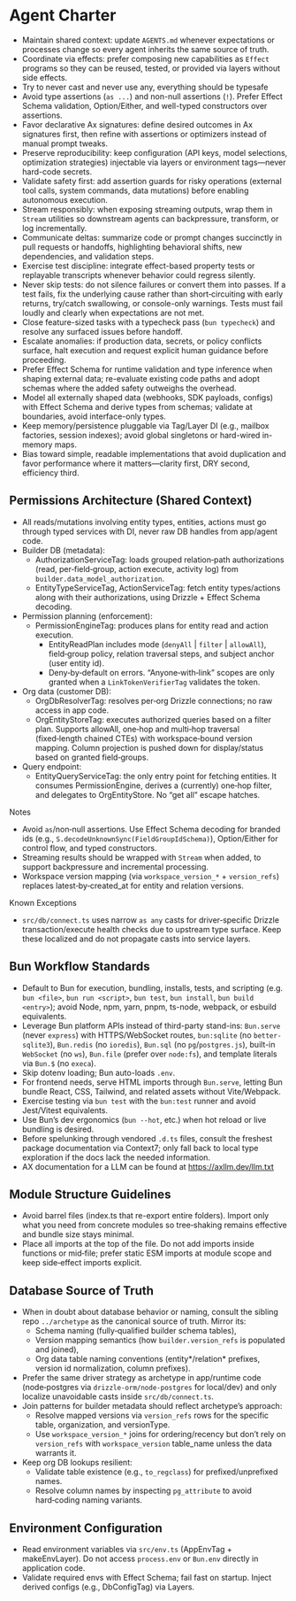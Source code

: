 # Agent Charter

- Maintain shared context: update `AGENTS.md` whenever expectations or processes change so every agent inherits the same source of truth.
- Coordinate via effects: prefer composing new capabilities as `Effect` programs so they can be reused, tested, or provided via layers without side effects.
- Try to never cast and never use any, everything should be typesafe
- Avoid type assertions (`as ...`) and non-null assertions (`!`). Prefer Effect Schema validation, Option/Either, and well-typed constructors over assertions.
- Favor declarative Ax signatures: define desired outcomes in Ax signatures first, then refine with assertions or optimizers instead of manual prompt tweaks.
- Preserve reproducibility: keep configuration (API keys, model selections, optimization strategies) injectable via layers or environment tags—never hard-code secrets.
- Validate safety first: add assertion guards for risky operations (external tool calls, system commands, data mutations) before enabling autonomous execution.
- Stream responsibly: when exposing streaming outputs, wrap them in `Stream` utilities so downstream agents can backpressure, transform, or log incrementally.
- Communicate deltas: summarize code or prompt changes succinctly in pull requests or handoffs, highlighting behavioral shifts, new dependencies, and validation steps.
- Exercise test discipline: integrate effect-based property tests or replayable transcripts whenever behavior could regress silently.
- Never skip tests: do not silence failures or convert them into passes. If a test fails, fix the underlying cause rather than short‑circuiting with early returns, try/catch swallowing, or console-only warnings. Tests must fail loudly and clearly when expectations are not met.
- Close feature-sized tasks with a typecheck pass (`bun typecheck`) and resolve any surfaced issues before handoff.
- Escalate anomalies: if production data, secrets, or policy conflicts surface, halt execution and request explicit human guidance before proceeding.
- Prefer Effect Schema for runtime validation and type inference when shaping external data; re-evaluate existing code paths and adopt schemas where the added safety outweighs the overhead.
- Model all externally shaped data (webhooks, SDK payloads, configs) with Effect Schema and derive types from schemas; validate at boundaries, avoid interface-only types.
- Keep memory/persistence pluggable via Tag/Layer DI (e.g., mailbox factories, session indexes); avoid global singletons or hard-wired in-memory maps.
- Bias toward simple, readable implementations that avoid duplication and favor performance where it matters—clarity first, DRY second, efficiency third.

## Permissions Architecture (Shared Context)

- All reads/mutations involving entity types, entities, actions must go through typed services with DI, never raw DB handles from app/agent code.
- Builder DB (metadata):
  - AuthorizationServiceTag: loads grouped relation‑path authorizations (read, per‑field‑group, action execute, activity log) from `builder.data_model_authorization`.
  - EntityTypeServiceTag, ActionServiceTag: fetch entity types/actions along with their authorizations, using Drizzle + Effect Schema decoding.
- Permission planning (enforcement):
  - PermissionEngineTag: produces plans for entity read and action execution.
    - EntityReadPlan includes mode (`denyAll` | `filter` | `allowAll`), field‑group policy, relation traversal steps, and subject anchor (user entity id).
    - Deny‑by‑default on errors. “Anyone‑with‑link” scopes are only granted when a `LinkTokenVerifierTag` validates the token.
- Org data (customer DB):
  - OrgDbResolverTag: resolves per‑org Drizzle connections; no raw access in app code.
  - OrgEntityStoreTag: executes authorized queries based on a filter plan. Supports allowAll, one‑hop and multi‑hop traversal (fixed‑length chained CTEs) with workspace‑bound version mapping. Column projection is pushed down for display/status based on granted field‑groups.
- Query endpoint:
  - EntityQueryServiceTag: the only entry point for fetching entities. It consumes PermissionEngine, derives a (currently) one‑hop filter, and delegates to OrgEntityStore. No “get all” escape hatches.

Notes

- Avoid `as`/non‑null assertions. Use Effect Schema decoding for branded ids (e.g., `S.decodeUnknownSync(FieldGroupIdSchema)`), Option/Either for control flow, and typed constructors.
- Streaming results should be wrapped with `Stream` when added, to support backpressure and incremental processing.
- Workspace version mapping (via `workspace_version_*` + `version_refs`) replaces latest‑by‑created_at for entity and relation versions.

Known Exceptions

- `src/db/connect.ts` uses narrow `as any` casts for driver‑specific Drizzle transaction/execute health checks due to upstream type surface. Keep these localized and do not propagate casts into service layers.

## Bun Workflow Standards

- Default to Bun for execution, bundling, installs, tests, and scripting (e.g. `bun <file>`, `bun run <script>`, `bun test`, `bun install`, `bun build <entry>`); avoid Node, npm, yarn, pnpm, ts-node, webpack, or esbuild equivalents.
- Leverage Bun platform APIs instead of third-party stand-ins: `Bun.serve` (never `express`) with HTTPS/WebSocket routes, `bun:sqlite` (no `better-sqlite3`), `Bun.redis` (no `ioredis`), `Bun.sql` (no `pg`/`postgres.js`), built-in `WebSocket` (no `ws`), `Bun.file` (prefer over `node:fs`), and template literals via `Bun.$` (no `execa`).
- Skip dotenv loading; Bun auto-loads `.env`.
- For frontend needs, serve HTML imports through `Bun.serve`, letting Bun bundle React, CSS, Tailwind, and related assets without Vite/Webpack.
- Exercise testing via `bun test` with the `bun:test` runner and avoid Jest/Vitest equivalents.
- Use Bun’s dev ergonomics (`bun --hot`, etc.) when hot reload or live bundling is desired.
- Before spelunking through vendored `.d.ts` files, consult the freshest package documentation via Context7; only fall back to local type exploration if the docs lack the needed information.
- AX documentation for a LLM can be found at https://axllm.dev/llm.txt

## Module Structure Guidelines

- Avoid barrel files (index.ts that re-export entire folders). Import only what you need from concrete modules so tree‑shaking remains effective and bundle size stays minimal.
- Place all imports at the top of the file. Do not add imports inside functions or mid‑file; prefer static ESM imports at module scope and keep side‑effect imports explicit.

## Database Source of Truth

- When in doubt about database behavior or naming, consult the sibling repo `../archetype` as the canonical source of truth. Mirror its:
  - Schema naming (fully‑qualified builder schema tables),
  - Version mapping semantics (how `builder.version_refs` is populated and joined),
  - Org data table naming conventions (entity*/relation* prefixes, version id normalization, column prefixes).
- Prefer the same driver strategy as archetype in app/runtime code (node‑postgres via `drizzle-orm/node-postgres` for local/dev) and only localize unavoidable casts inside `src/db/connect.ts`.
- Join patterns for builder metadata should reflect archetype’s approach:
  - Resolve mapped versions via `version_refs` rows for the specific table, organization, and versionType.
  - Use `workspace_version_*` joins for ordering/recency but don’t rely on `version_refs` with `workspace_version` table_name unless the data warrants it.
- Keep org DB lookups resilient:
  - Validate table existence (e.g., `to_regclass`) for prefixed/unprefixed names.
  - Resolve column names by inspecting `pg_attribute` to avoid hard‑coding naming variants.

## Environment Configuration

- Read environment variables via `src/env.ts` (AppEnvTag + makeEnvLayer). Do not access `process.env` or `Bun.env` directly in application code.
- Validate required envs with Effect Schema; fail fast on startup. Inject derived configs (e.g., DbConfigTag) via Layers.
